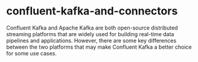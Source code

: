 # confluent-kafka-and-connectors
Confluent Kafka and Apache Kafka are both open-source distributed streaming platforms that are widely used for building real-time data pipelines and applications. However, there are some key differences between the two platforms that may make Confluent Kafka a better choice for some use cases.
